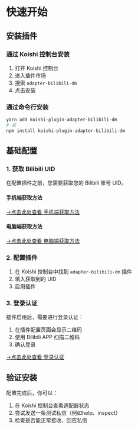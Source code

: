 # 快速开始

## 安装插件

### 通过 Koishi 控制台安装

1. 打开 Koishi 控制台
2. 进入插件市场
3. 搜索 `adapter-bilibili-dm`
4. 点击安装

### 通过命令行安装

```bash
yarn add koishi-plugin-adapter-bilibili-dm
# 或
npm install koishi-plugin-adapter-bilibili-dm
```

## 基础配置

### 1. 获取 Bilibili UID

在配置插件之前，您需要获取您的 Bilibili 账号 UID。

#### 手机端获取方法

[->点击此处查看 手机端获取方法](https://i0.hdslb.com/bfs/openplatform/9168ed872d8d132ee32d265b17327bbda5d40588.png)

#### 电脑端获取方法

[->点击此处查看 电脑端获取方法](https://i0.hdslb.com/bfs/openplatform/b216ed9fd08585fd2b1b7e89cef06618e10553c2.png)

### 2. 配置插件

1. 在 Koishi 控制台中找到 `adapter-bilibili-dm` 插件
2. 填入获取到的 UID
3. 启用插件

### 3. 登录认证

插件启用后，需要进行登录认证：

1. 在插件配置页面会显示二维码
2. 使用 Bilibili APP 扫描二维码
3. 确认登录

[->点击此处查看 登录认证](https://i0.hdslb.com/bfs/openplatform/d3f604c1b732ff83f0874ee89027dda8e4c3031a.png)


## 验证安装

配置完成后，你可以：

1. 在 Koishi 控制台查看适配器状态
2. 尝试发送一条测试私信（例如help、inspect）
3. 检查是否能正常接收、回应私信
